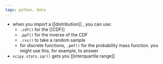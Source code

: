 ```yaml
---
tags: python, data
---
```


- when you import a [[distribution]] , you can use:
	- `.cdf()` for the [[CDF]]
	- `.ppf()` for the inverse of the CDF
	- `.rvs()` to take a random sample
	- for discrete functions, `.pmf()` for the probability mass function. you might use this, for example, to answer
- `scipy.stats.iqr()` gets you [[interquartile range]]